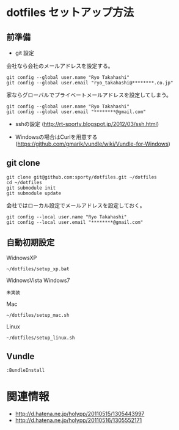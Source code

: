 dotfiles セットアップ方法
================================================

前準備
---------

* git 設定

会社なら会社のメールアドレスを設定する。

```
git config --global user.name "Ryo Takahashi"
git config --global user.email "ryo_takahashi@********.co.jp"
```

家ならグローバルでプライベートメールアドレスを設定してしまう。

```
git config --global user.name "Ryo Takahashi"
git config --global user.email "********@gmail.com"
```

* sshの設定 (http://rt-sporty.blogspot.jp/2012/03/ssh.html)

* Windowsの場合はCurlを用意する (https://github.com/gmarik/vundle/wiki/Vundle-for-Windows)


git clone
---------

```
git clone git@github.com:sporty/dotfiles.git ~/dotfiles
cd ~/dotfiles
git submodule init
git submodule update
```

会社ではローカル設定でメールアドレスを設定しておく。

```
git config --local user.name "Ryo Takahashi"
git config --local user.email "********@gmail.com"
```

自動初期設定
---------

WidnowsXP

```
~/dotfiles/setup_xp.bat
```

WidnowsVista Windows7

```
未実装
```

Mac

```
~/dotfiles/setup_mac.sh
```

Linux

```
~/dotfiles/setup_linux.sh
```

Vundle
---------

```
:BundleInstall
```

関連情報
=================

* http://d.hatena.ne.jp/holypp/20110515/1305443997
* http://d.hatena.ne.jp/holypp/20110516/1305552171

